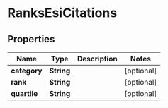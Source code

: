 

# RanksEsiCitations


## Properties

Name | Type | Description | Notes
------------ | ------------- | ------------- | -------------
**category** | **String** |  |  [optional]
**rank** | **String** |  |  [optional]
**quartile** | **String** |  |  [optional]



